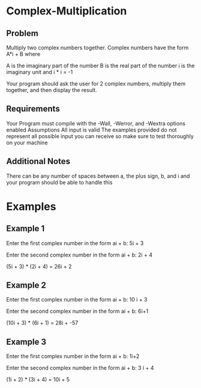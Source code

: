 # Complex-Multiplication
## Problem
Multiply two complex numbers together. Complex numbers have the form A*i + B where

A is the imaginary part of the number B is the real part of the number i is the imaginary unit and i * i = -1

Your program should ask the user for 2 complex numbers, multiply them together, and then display the result.

## Requirements
Your Program must compile with the -Wall, -Werror, and -Wextra options enabled
Assumptions
All input is valid
The examples provided do not represent all possible input you can receive so make sure to test thoroughly on your machine
## Additional Notes
There can be any number of spaces between a, the plus sign, b, and i and your program should be able to handle this

# Examples

## Example 1
Enter the first complex number in the form ai + b: 5i + 3

Enter the second complex number in the form ai + b: 2i + 4

(5i + 3) * (2i + 4) = 26i + 2

## Example 2
Enter the first complex number in the form ai + b: 10 i + 3

Enter the second complex number in the form ai + b: 6i+1

(10i + 3) * (6i + 1) = 28i + -57

## Example 3
Enter the first complex number in the form ai + b: 1i+2

Enter the second complex number in the form ai + b: 3 i + 4

(1i + 2) * (3i + 4) = 10i + 5
